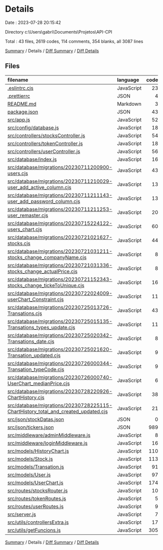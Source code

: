 # Details

Date : 2023-07-28 20:15:42

Directory c:\\Users\\gabri\\Documents\\Projetos\\API-CPI

Total : 43 files,  2619 codes, 114 comments, 354 blanks, all 3087 lines

[Summary](results.md) / Details / [Diff Summary](diff.md) / [Diff Details](diff-details.md)

## Files
| filename | language | code | comment | blank | total |
| :--- | :--- | ---: | ---: | ---: | ---: |
| [.eslintrc.cjs](/.eslintrc.cjs) | JavaScript | 23 | 0 | 1 | 24 |
| [.prettierrc](/.prettierrc) | JSON | 4 | 0 | 1 | 5 |
| [README.md](/README.md) | Markdown | 3 | 0 | 2 | 5 |
| [package.json](/package.json) | JSON | 43 | 0 | 1 | 44 |
| [src/app.js](/src/app.js) | JavaScript | 52 | 25 | 18 | 95 |
| [src/config/database.js](/src/config/database.js) | JavaScript | 18 | 0 | 4 | 22 |
| [src/controllers/stocksController.js](/src/controllers/stocksController.js) | JavaScript | 54 | 10 | 13 | 77 |
| [src/controllers/tokenController.js](/src/controllers/tokenController.js) | JavaScript | 18 | 1 | 7 | 26 |
| [src/controllers/userController.js](/src/controllers/userController.js) | JavaScript | 56 | 0 | 10 | 66 |
| [src/database/index.js](/src/database/index.js) | JavaScript | 16 | 2 | 5 | 23 |
| [src/database/migrations/20230711200900-users.cjs](/src/database/migrations/20230711200900-users.cjs) | JavaScript | 43 | 1 | 9 | 53 |
| [src/database/migrations/20230711210029-user_add_active_column.cjs](/src/database/migrations/20230711210029-user_add_active_column.cjs) | JavaScript | 13 | 1 | 2 | 16 |
| [src/database/migrations/20230711211143-user_add_password_column.cjs](/src/database/migrations/20230711211143-user_add_password_column.cjs) | JavaScript | 13 | 1 | 2 | 16 |
| [src/database/migrations/20230711211253-user_remaster.cjs](/src/database/migrations/20230711211253-user_remaster.cjs) | JavaScript | 20 | 1 | 4 | 25 |
| [src/database/migrations/20230715224122-users_chart.cjs](/src/database/migrations/20230715224122-users_chart.cjs) | JavaScript | 60 | 1 | 13 | 74 |
| [src/database/migrations/20230721021627-stocks.cjs](/src/database/migrations/20230721021627-stocks.cjs) | JavaScript | 44 | 1 | 8 | 53 |
| [src/database/migrations/20230721031211-stocks_change_companyName.cjs](/src/database/migrations/20230721031211-stocks_change_companyName.cjs) | JavaScript | 8 | 1 | 3 | 12 |
| [src/database/migrations/20230721031336-stocks_change_actualPrice.cjs](/src/database/migrations/20230721031336-stocks_change_actualPrice.cjs) | JavaScript | 8 | 1 | 3 | 12 |
| [src/database/migrations/20230721152343-stocks_change_tickeToUnique.cjs](/src/database/migrations/20230721152343-stocks_change_tickeToUnique.cjs) | JavaScript | 16 | 1 | 2 | 19 |
| [src/database/migrations/20230722024009-userChart_Constraint.cjs](/src/database/migrations/20230722024009-userChart_Constraint.cjs) | JavaScript | 11 | 1 | 2 | 14 |
| [src/database/migrations/20230725013726-Transations.cjs](/src/database/migrations/20230725013726-Transations.cjs) | JavaScript | 43 | 1 | 9 | 53 |
| [src/database/migrations/20230725015135-Transations_types_update.cjs](/src/database/migrations/20230725015135-Transations_types_update.cjs) | JavaScript | 11 | 1 | 2 | 14 |
| [src/database/migrations/20230725020342-Transations_date.cjs](/src/database/migrations/20230725020342-Transations_date.cjs) | JavaScript | 8 | 1 | 1 | 10 |
| [src/database/migrations/20230725021620-Transation_updated.cjs](/src/database/migrations/20230725021620-Transation_updated.cjs) | JavaScript | 9 | 1 | 2 | 12 |
| [src/database/migrations/20230726000344-Transation_typeCode.cjs](/src/database/migrations/20230726000344-Transation_typeCode.cjs) | JavaScript | 9 | 1 | 2 | 12 |
| [src/database/migrations/20230726000740-UserChart_medianPrice.cjs](/src/database/migrations/20230726000740-UserChart_medianPrice.cjs) | JavaScript | 6 | 1 | 2 | 9 |
| [src/database/migrations/20230728220926-ChartHistory.cjs](/src/database/migrations/20230728220926-ChartHistory.cjs) | JavaScript | 38 | 1 | 7 | 46 |
| [src/database/migrations/20230728225115-ChartHistory_total_and_created_updated.cjs](/src/database/migrations/20230728225115-ChartHistory_total_and_created_updated.cjs) | JavaScript | 21 | 1 | 4 | 26 |
| [src/json/stockDatas.json](/src/json/stockDatas.json) | JSON | 0 | 0 | 1 | 1 |
| [src/json/tickers.json](/src/json/tickers.json) | JSON | 989 | 0 | 0 | 989 |
| [src/middleware/adminMiddleware.js](/src/middleware/adminMiddleware.js) | JavaScript | 8 | 1 | 3 | 12 |
| [src/middleware/loginMiddleware.js](/src/middleware/loginMiddleware.js) | JavaScript | 16 | 1 | 5 | 22 |
| [src/models/HistoryChart.js](/src/models/HistoryChart.js) | JavaScript | 110 | 7 | 28 | 145 |
| [src/models/Stock.js](/src/models/Stock.js) | JavaScript | 113 | 3 | 19 | 135 |
| [src/models/Transation.js](/src/models/Transation.js) | JavaScript | 91 | 10 | 20 | 121 |
| [src/models/User.js](/src/models/User.js) | JavaScript | 97 | 3 | 12 | 112 |
| [src/models/UserChart.js](/src/models/UserChart.js) | JavaScript | 174 | 4 | 41 | 219 |
| [src/routes/stocksRouter.js](/src/routes/stocksRouter.js) | JavaScript | 10 | 0 | 5 | 15 |
| [src/routes/tokenRoutes.js](/src/routes/tokenRoutes.js) | JavaScript | 5 | 0 | 5 | 10 |
| [src/routes/userRoutes.js](/src/routes/userRoutes.js) | JavaScript | 9 | 0 | 5 | 14 |
| [src/server.js](/src/server.js) | JavaScript | 7 | 0 | 3 | 10 |
| [src/utils/controllersExtra.js](/src/utils/controllersExtra.js) | JavaScript | 17 | 0 | 4 | 21 |
| [src/utils/getFuncions.js](/src/utils/getFuncions.js) | JavaScript | 305 | 29 | 64 | 398 |

[Summary](results.md) / Details / [Diff Summary](diff.md) / [Diff Details](diff-details.md)